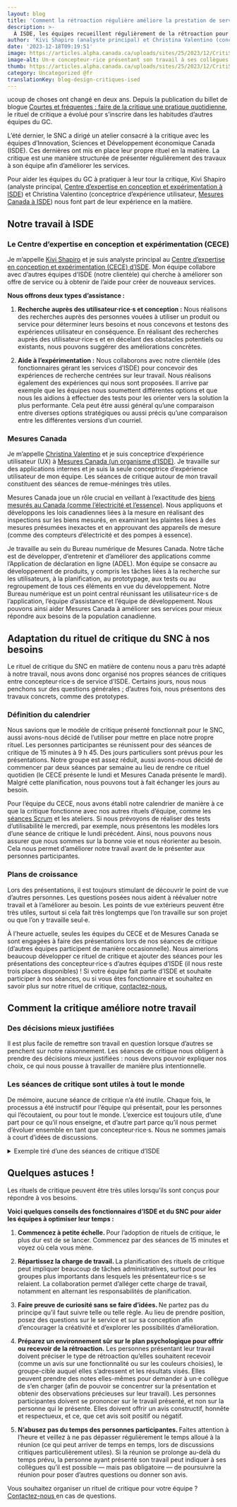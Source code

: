 ```yaml
---
layout: blog
title: 'Comment la rétroaction régulière améliore la prestation de service à ISDE'
description: >-
  À ISDE, les équipes recueillent régulièrement de la rétroaction pour améliorer leurs services. Découvrez les expériences du Centre d’expertise en conception et expérimentation (CECE) et de Mesures Canada
author: 'Kivi Shapiro (analyste principal) et Christina Valentino (conceptrice d’expérience utilisateur), ISDE'
date: '2023-12-18T09:19:51'
image: https://articles.alpha.canada.ca/uploads/sites/25/2023/12/CritiSessImpServDel_ISED_Blog-FRE-scaled.jpeg
image-alt: Un·e concepteur·rice présentant son travail à ses collègues et recueillant leur rétroaction pour l’améliorer.
thumb: https://articles.alpha.canada.ca/uploads/sites/25/2023/12/CritiSessImpServDel_ISED_Blog-FRE-scaled.jpeg
category: Uncategorized @fr
translationKey: blog-design-critiques-ised
---
```


<p>ucoup de choses ont changé en deux&nbsp;ans. Depuis la publication du billet de blogue <a href="https://numerique.canada.ca/2021/07/08/courtes-et-fr%C3%A9quentes-faire-de-la-critique-une-pratique-quotidienne/" target="_blank" rel="noreferrer noopener">Courtes et fréquentes&nbsp;: faire de la critique une pratique quotidienne</a>, le rituel de critique a évolué pour s’inscrire dans les habitudes d’autres équipes du GC.&nbsp;</p>



<p>L’été dernier, le SNC a dirigé un atelier consacré à la critique avec les équipes d’Innovation, Sciences et Développement économique Canada (ISDE). Ces dernières ont mis en place leur propre rituel en la matière. La critique est une manière structurée de présenter régulièrement des travaux à son équipe afin d’améliorer les services.</p>



<p>Pour aider les équipes du GC à pratiquer à leur tour la critique, Kivi&nbsp;Shapiro (analyste principal, <a href="https://ised-isde.canada.ca/site/centre-expertise-conception-experimentation/fr" target="_blank" rel="noreferrer noopener">Centre d’expertise en conception et expérimentation à ISDE</a>) et Christina&nbsp;Valentino (conceptrice d’expérience utilisateur, <a href="https://ised-isde.canada.ca/site/mesures-canada/fr" target="_blank" rel="noreferrer noopener">Mesures Canada à ISDE</a>) nous font part de leur expérience en la matière.&nbsp;</p>



<h2 class="wp-block-heading" id="h-notre-travail-a-isde"><strong>Notre travail à ISDE</strong></h2>



<h3 class="wp-block-heading" id="h-le-centre-d-expertise-en-conception-et-experimentation-cece"><strong>Le Centre d’expertise en conception et expérimentation (CECE)</strong></h3>



<p>Je m’appelle <a href="https://www.linkedin.com/in/kivishapiro/" target="_blank" rel="noreferrer noopener">Kivi&nbsp;Shapiro</a> et je suis analyste principal au <a href="https://ised-isde.canada.ca/site/centre-expertise-conception-experimentation/fr" target="_blank" rel="noreferrer noopener">Centre d’expertise en conception et expérimentation (CECE) d’ISDE</a>. Mon équipe collabore avec d’autres équipes d’ISDE (notre clientèle) qui cherche à améliorer son offre de service ou à obtenir de l’aide pour créer de nouveaux services.&nbsp;</p>



<p><strong>Nous offrons deux types d’assistance&nbsp;:</strong></p>



<ol>
<li><strong>Recherche auprès des utilisateur·rice·s et conception&nbsp;:</strong> Nous réalisons des recherches auprès des personnes vouées à utiliser un produit ou service pour déterminer leurs besoins et nous concevons et testons des expériences utilisateur en conséquence. En réalisant des recherches auprès des utilisateur·rice·s et en décelant des obstacles potentiels ou existants, nous pouvons suggérer des améliorations concrètes.</li>
</ol>



<ol start="2">
<li><strong>Aide à l’expérimentation&nbsp;:</strong> Nous collaborons avec notre clientèle (des fonctionnaires gérant les services d’ISDE) pour concevoir des expériences de recherche centrées sur leur travail. Nous réalisons également des expériences qui nous sont proposées. Il arrive par exemple que les équipes nous soumettent différentes options et que nous les aidions à effectuer des tests pour les orienter vers la solution la plus performante. Cela peut être aussi général qu’une comparaison entre diverses options stratégiques ou aussi précis qu’une comparaison entre les différentes versions d’un courriel.</li>
</ol>



<h3 class="wp-block-heading"><strong>Mesures Canada</strong></h3>



<p>Je m’appelle <a href="https://www.linkedin.com/in/christina-valentino-9440b7161/" target="_blank" rel="noreferrer noopener">Christina Valentino</a> et je suis conceptrice d’expérience utilisateur (UX) à <a href="https://ised-isde.canada.ca/site/mesures-canada/fr" target="_blank" rel="noreferrer noopener">Mesures Canada (un organisme d’ISDE)</a>. Je travaille sur des applications internes et je suis la seule conceptrice d’expérience utilisateur de mon équipe. Les séances de critique autour de mon travail constituent des séances de remue-méninges très utiles.&nbsp;</p>



<p>Mesures Canada joue un rôle crucial en veillant à l’exactitude des <a href="https://ised-isde.canada.ca/site/mesures-canada/fr/achat-vente-biens-mesures/achat-biens-mesures" target="_blank" rel="noreferrer noopener">biens mesurés au Canada (comme l’électricité et l’essence)</a>. Nous appliquons et développons les lois canadiennes liées à la mesure en réalisant des inspections sur les biens mesurés, en examinant les plaintes liées à des mesures présumées inexactes et en approuvant des appareils de mesure (comme des compteurs d’électricité et des pompes à essence).</p>



<p>Je travaille au sein du Bureau numérique de Mesures Canada. Notre tâche est de développer, d’entretenir et d’améliorer des applications comme l’Application de déclaration en ligne (ADEL). Mon équipe se consacre au développement de produits, y compris les tâches liées à la recherche sur les utilisateurs, à la planification, au prototypage, aux tests ou au regroupement de tous ces éléments en vue du développement. Notre Bureau numérique est un point central réunissant les utilisateur·rice·s de l’application, l’équipe d’assistance et l’équipe de développement. Nous pouvons ainsi aider Mesures Canada à améliorer ses services pour mieux répondre aux besoins de la population canadienne.</p>



<h2 class="wp-block-heading"><strong>Adaptation du rituel de critique du SNC à nos besoins</strong></h2>



<p>Le rituel de critique du SNC en matière de contenu nous a paru très adapté à notre travail, nous avons donc organisé nos propres séances de critiques entre concepteur·rice·s de service d’ISDE. Certains jours, nous nous penchons sur des questions générales ; d’autres fois, nous présentons des travaux concrets, comme des prototypes.</p>



<h3 class="wp-block-heading"><strong>Définition du calendrier</strong></h3>



<p>Nous savions que le modèle de critique présenté fonctionnait pour le SNC, aussi avons-nous décidé de l’utiliser pour mettre en place notre propre rituel. Les personnes participantes se réunissent pour des séances de critique de 15&nbsp;minutes à 9&nbsp;h&nbsp;45. Des jours particuliers sont prévus pour les présentations. Notre groupe est assez réduit, aussi avons-nous décidé de commencer par deux séances par semaine au lieu de rendre ce rituel quotidien (le CECE présente le lundi et Mesures Canada présente le mardi). Malgré cette planification, nous pouvons tout à fait échanger les jours au besoin.&nbsp;</p>



<p>Pour l’équipe du CECE, nous avons établi notre calendrier de manière à ce que la critique fonctionne avec nos autres rituels d’équipe, comme les <a href="https://www.btb.termiumplus.gc.ca/tpv2alpha/alpha-fra.html?lang=fra&amp;i=1&amp;srchtxt=scrum&amp;index=alt&amp;codom2nd_wet=1#resultrecs" target="_blank" rel="noreferrer noopener">séances Scrum</a> et les ateliers. Si nous prévoyons de réaliser des tests d’utilisabilité le mercredi, par exemple, nous présentons les modèles lors d’une séance de critique le lundi précédent. Ainsi, nous pouvons nous assurer que nous sommes sur la bonne voie et nous réorienter au besoin. Cela nous permet d’améliorer notre travail avant de le présenter aux personnes participantes.</p>



<h3 class="wp-block-heading"><strong>Plans de croissance</strong></h3>



<p>Lors des présentations, il est toujours stimulant de découvrir le point de vue d’autres personnes. Les questions posées nous aident à réévaluer notre travail et à l’améliorer au besoin. Les points de vue extérieurs peuvent être très utiles, surtout si cela fait très longtemps que l’on travaille sur son projet ou que l’on y travaille seul·e.</p>



<p>À l’heure actuelle, seules les équipes du CECE et de Mesures Canada se sont engagées à faire des présentations lors de nos séances de critique (d’autres équipes participent de manière occasionnelle). Nous aimerions beaucoup développer ce rituel de critique et ajouter des séances pour les présentations des concepteur·rice·s d’autres équipes d’ISDE (il nous reste trois&nbsp;places disponibles) ! Si votre équipe fait partie d’ISDE et souhaite participer à nos séances, ou si vous êtes fonctionnaire et souhaitez en savoir plus sur notre rituel de critique, <a href="https://www.ic.gc.ca/eic/site/096.nsf/frm-fra/WDES-AQZTH8" target="_blank" rel="noreferrer noopener">contactez-nous.</a></p>



<h2 class="wp-block-heading"><strong>Comment la critique améliore notre travail</strong></h2>



<h3 class="wp-block-heading"><strong>Des décisions mieux justifiées</strong></h3>



<p>Il est plus facile de remettre son travail en question lorsque d’autres se penchent sur notre raisonnement. Les séances de critique nous obligent à prendre des décisions mieux justifiées&nbsp;: nous devons pouvoir expliquer nos choix, ce qui nous pousse à travailler de manière plus intentionnelle.</p>



<h3 class="wp-block-heading"><strong>Les séances de critique sont utiles à tout le monde</strong></h3>



<p>De mémoire, aucune séance de critique n’a été inutile. Chaque fois, le processus a été instructif pour l’équipe qui présentait, pour les personnes qui l’écoutaient, ou pour tout le monde. L’exercice est toujours utile, d’une part pour ce qu’il nous enseigne, et d’autre part parce qu’il nous permet d’évoluer ensemble en tant que concepteur·rice·s. Nous ne sommes jamais à court d’idées de discussions.</p>



<details class="wp-block-cds-snc-accordion"><summary>Exemple tiré d’une des séances de critique d’ISDE</summary>
<p>En ce moment, le CECE travaille sur un projet en collaboration avec les <a href="https://ised-isde.canada.ca/site/gestion-spectre-telecommunications/fr" target="_blank" rel="noreferrer noopener">personnes responsables de la gestion du spectre et des télécommunications.</a> Ces dernières se chargent de la régulation des ondes au Canada, y compris en ce qui concerne les signaux radio, la télévision, les téléphones cellulaires, etc. Nous les aidons à concevoir un nouveau service public permettant aux entreprises privées (comme les universités ou les usines) de respecter les <a href="https://ised-isde.canada.ca/site/gestion-spectre-telecommunications/fr/attribution-spectre/decision-cadre-delivrance-licences-non-concurrentielles-locales-comprenant-spectre-dans-bande-3-900" target="_blank" rel="noreferrer noopener">règles de l’organisme</a> au moment de choisir un réseau qui leur est propre (comme un réseau 5G). Cela évite les interférences et améliore la qualité du réseau.</p>



<p>Parmi les utilisateur·rice·s potentiel·le·s du service, beaucoup n’auront pas de connaissances techniques en matière de spectre. Le formulaire de demande de permis doit donc être facile à comprendre et à remplir. Dans le formulaire que nous concevons, les personnes peuvent choisir parmi deux niveaux de puissance pour leur réseau cellulaire&nbsp;: puissance faible et puissance moyenne. Les émetteurs à faible puissance peuvent être utilisés dans les zones de licence d’une superficie inférieure ou égale à 15&nbsp;km<sup>2</sup>, tandis que les émetteurs à puissance moyenne peuvent être utilisés dans des zones de licence d’une superficie comprise entre 75&nbsp;km<sup>2</sup> et 165&nbsp;km<sup>2</sup> (il s’agit là des deux zones de licence disponibles, mais il est possible de demander plusieurs licences de manière à couvrir la superficie souhaitée).</p>



<p>La question du formulaire relative au niveau de puissance constitue la troisième étape sur six. À l’étape suivante, la quatrième, nous demandons à la personne de dessiner la zone de licence souhaitée sur une carte. La page correspondante est soumise à une validation des données. Aussi, si la personne dessine une zone trop grande ou trop petite pour le niveau de puissance choisi, un message d’erreur s’affiche.&nbsp;</p>



<p>Lorsque nous avons présenté ce concept en séance de critique, l’une des personnes participantes a signalé que nous ne rappelions pas la taille à respecter avant que l’utilisateur·rice ne dessine sur la carte. Il s’agissait d’une violation de la sixième heuristique d’utilisabilité de Jakob&nbsp;Nielsen&nbsp;: «&nbsp;Reconnaissance plutôt que rappel&nbsp;». Il nous a été suggéré d’ajouter un rappel aux instructions de la page ; un conseil que nous avons suivi. Le changement peut sembler discret, mais il peut permettre aux gens de gagner du temps.</p>
</details>



<h2 class="wp-block-heading"><strong>Quelques astuces !</strong></h2>



<p>Les rituels de critique peuvent être très utiles lorsqu’ils sont conçus pour répondre à vos besoins.&nbsp;</p>



<p><strong>Voici quelques conseils des fonctionnaires d’ISDE et du SNC pour aider les équipes à optimiser leur temps&nbsp;:</strong></p>



<ol>
<li><strong>Commencez à petite échelle. </strong>Pour l’adoption de rituels de critique, le plus dur est de se lancer. Commencez par des séances de 15&nbsp;minutes et voyez où cela vous mène.</li>
</ol>



<ol start="2">
<li><strong>Répartissez la charge de travail. </strong>La planification des rituels de critique peut impliquer beaucoup de tâches administratives, surtout pour les groupes plus importants dans lesquels les présentateur·rice·s se relaient. La collaboration permet d’alléger cette charge de travail, notamment en alternant les responsabilités de planification.</li>
</ol>



<ol start="3">
<li><strong>Faire preuve de curiosité sans se faire d’idées. </strong>Ne partez pas du principe qu’il faut suivre telle ou telle règle. Au lieu de prendre position, posez des questions sur le service et sur sa conception afin d’encourager la créativité et d’explorer les possibilités d’amélioration.&nbsp;</li>
</ol>



<ol start="4">
<li><strong>Préparez un environnement sûr sur le plan psychologique pour offrir ou recevoir de la rétroaction.</strong> Les personnes présentant leur travail doivent préciser le type de rétroaction qu’elles souhaitent recevoir (comme un avis sur une fonctionnalité ou sur les couleurs choisies), le groupe-cible auquel elles s’adressent et les résultats visés. Elles peuvent prendre des notes elles-mêmes pour demander à un·e collègue de s’en charger (afin de pouvoir se concentrer sur la présentation et obtenir des observations précieuses sur leur travail). Les personnes participantes doivent se prononcer sur le travail présenté, et non sur la personne qui le présente. Elles doivent offrir un avis constructif, honnête et respectueux, et ce, que cet avis soit positif ou négatif.</li>
</ol>



<ol start="5">
<li><strong>N’abusez pas du temps des personnes participantes. </strong>Faites attention à l’heure et veillez à ne pas dépasser régulièrement le temps alloué à la réunion (ce qui peut arriver de temps en temps, lors de discussions critiques particulièrement utiles). Si la réunion se prolonge au-delà du temps prévu, la personne ayant présenté son travail peut indiquer à ses collègues qu’il est possible&nbsp;— mais pas obligatoire&nbsp;— de poursuivre la réunion pour poser d’autres questions ou donner son avis.</li>
</ol>



<p>Vous souhaitez organiser un rituel de critique pour votre équipe ? <a href="mailto:cds-snc@servicecanada.gc.ca" target="_blank" rel="noreferrer noopener">Contactez-nous </a>en cas de questions.</p>

